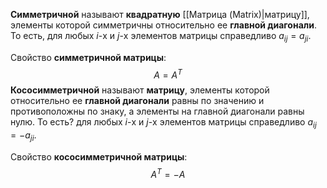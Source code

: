 **Симметричной** называют **квадратную** [[Матрица (Matrix)|матрицу]], элементы которой симметричны относительно ее **главной диагонали**. То есть, для любых $i$-х и $j$-х элементов матрицы справедливо $a_{ij}=a_{ji}$.

Свойство **симметричной матрицы**:$$A=A^T$$**Кососимметричной** называют **матрицу**, элементы которой относительно ее **главной диагонали** равны по значению и противоположны по знаку, а элементы на главной диагонали равны нулю. То есть? для любых $i$-х и $j$-х элементов матрицы справедливо $a_{ij}=-a_{ji}$.

Свойство **кососимметричной матрицы**:$$A^T=-A$$